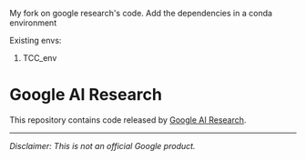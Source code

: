 My fork on google research's code. Add the dependencies in a conda environment

Existing envs:
1. TCC_env

# Google AI Research

This repository contains code released by
[Google AI Research](https://ai.google/research).

---

*Disclaimer: This is not an official Google product.*

